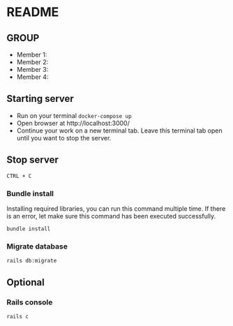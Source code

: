 # README

## GROUP <add-group-name>

- Member 1: <Hoang Huong Chi>
- Member 2: <Thai Ha Trang>
- Member 3: <Nguyen Thi Ha Anh>
- Member 4: <Nguyen Huyen Thuong>

## Starting server

- Run on your terminal `docker-compose up`
- Open browser at http://localhost:3000/
- Continue your work on a new terminal tab. Leave this terminal tab open until you want to stop the server.

## Stop server

`CTRL + C`

### Bundle install
Installing required libraries, you can run this command multiple time. If there is an error, let make sure this command has been executed successfully.

`bundle install`

### Migrate database

`rails db:migrate`

## Optional

### Rails console

`rails c`
